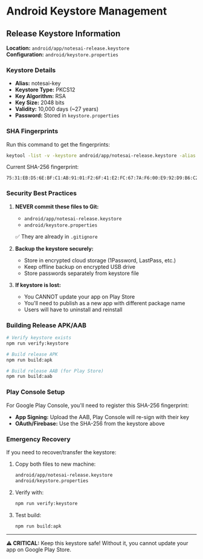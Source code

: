 # Android Keystore Management

## Release Keystore Information

**Location:** `android/app/notesai-release.keystore`  
**Configuration:** `android/keystore.properties`

### Keystore Details
- **Alias:** notesai-key
- **Keystore Type:** PKCS12
- **Key Algorithm:** RSA
- **Key Size:** 2048 bits
- **Validity:** 10,000 days (~27 years)
- **Password:** Stored in `keystore.properties`

### SHA Fingerprints
Run this command to get the fingerprints:
```bash
keytool -list -v -keystore android/app/notesai-release.keystore -alias notesai-key
```

Current SHA-256 fingerprint:
```
75:31:EB:D5:6E:BF:C1:AB:91:01:F2:6F:41:E2:FC:67:7A:F6:00:E9:92:D9:B6:C2:F5:1E:78:D0:20:BF:0E:D2
```

### Security Best Practices

1. **NEVER commit these files to Git:**
   - `android/app/notesai-release.keystore`
   - `android/keystore.properties`
   
   ✅ They are already in `.gitignore`

2. **Backup the keystore securely:**
   - Store in encrypted cloud storage (1Password, LastPass, etc.)
   - Keep offline backup on encrypted USB drive
   - Store passwords separately from keystore file

3. **If keystore is lost:**
   - You CANNOT update your app on Play Store
   - You'll need to publish as a new app with different package name
   - Users will have to uninstall and reinstall

### Building Release APK/AAB

```bash
# Verify keystore exists
npm run verify:keystore

# Build release APK
npm run build:apk

# Build release AAB (for Play Store)
npm run build:aab
```

### Play Console Setup

For Google Play Console, you'll need to register this SHA-256 fingerprint:
- **App Signing:** Upload the AAB, Play Console will re-sign with their key
- **OAuth/Firebase:** Use the SHA-256 from the keystore above

### Emergency Recovery

If you need to recover/transfer the keystore:

1. Copy both files to new machine:
   ```bash
   android/app/notesai-release.keystore
   android/keystore.properties
   ```

2. Verify with:
   ```bash
   npm run verify:keystore
   ```

3. Test build:
   ```bash
   npm run build:apk
   ```

---

**⚠️ CRITICAL:** Keep this keystore safe! Without it, you cannot update your app on Google Play Store.
